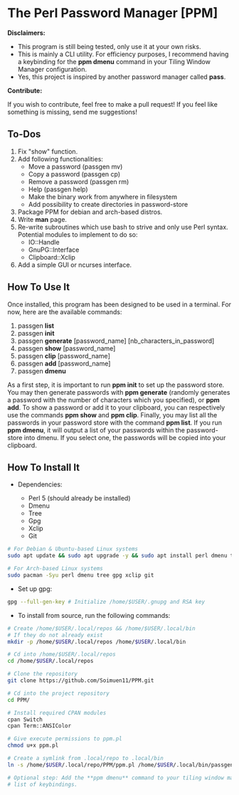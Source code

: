 # The Perl Password Manager [PPM]

**Disclaimers:**

+ This program is still being tested, only use it at your own risks.
+ This is mainly a CLI utility. For efficiency purposes, I recommend having a
  keybinding for the **ppm dmenu** command in your Tiling Window Manager
  configuration.
+ Yes, this project is inspired by another password manager called **pass**.

**Contribute:**

If you wish to contribute, feel free to make a pull request! If
you feel like something is missing, send me suggestions!

## To-Dos

1. Fix "show" function.
2. Add following functionalities:
	+ Move a password (passgen mv)
	+ Copy a password (passgen cp)
	+ Remove a password (passgen rm)
	+ Help (passgen help)
	+ Make the binary work from anywhere in filesystem
	+ Add possibility to create directories in password-store
3. Package PPM for debian and arch-based distros.
4. Write **man** page.
5. Re-write subroutines which use bash to strive and only use Perl syntax.
   Potential modules to implement to do so: 
   + IO::Handle
   + GnuPG::Interface
   + Clipboard::Xclip
7. Add a simple GUI or ncurses interface.

## How To Use It

Once installed, this program has been designed to be used in a terminal. For
now, here are the available commands:

1. passgen **list**
2. passgen **init**
3. passgen **generate** [password_name] [nb_characters_in_password]
4. passgen **show** [password_name]
5. passgen **clip** [password_name]
6. passgen **add** [password_name]
7. passgen **dmenu**

As a first step, it is important to run **ppm init** to set up the password
store. You may then generate passwords with **ppm generate** (randomly
generates a password with the number of characters which you specified), or
**ppm add**. To show a password or add it to your clipboard, you can
respectively use the commands **ppm show** and **ppm clip**. Finally, you may
list all the passwords in your password store with the command **ppm list**.
If you run **ppm dmenu**, it will output a list of your passwords within the
password-store into dmenu. If you select one, the passwords will be copied into
your clipboard.

## How To Install It

+ Dependencies:

	- Perl 5 (should already be installed)
	- Dmenu
	- Tree
	- Gpg
	- Xclip
	- Git

```bash
# For Debian & Ubuntu-based Linux systems
sudo apt update && sudo apt upgrade -y && sudo apt install perl dmenu tree gpg xclip git

# For Arch-based Linux systems
sudo pacman -Syu perl dmenu tree gpg xclip git
```

+ Set up gpg:

```bash
gpg --full-gen-key # Initialize /home/$USER/.gnupg and RSA key
```

+ To install from source, run the following commands:

```bash
# Create /home/$USER/.local/repos && /home/$USER/.local/bin
# If they do not already exist
mkdir -p /home/$USER/.local/repos /home/$USER/.local/bin

# Cd into /home/$USER/.local/repos
cd /home/$USER/.local/repos

# Clone the repository
git clone https://github.com/Soimuen11/PPM.git

# Cd into the project repository
cd PPM/

# Install required CPAN modules
cpan Switch
cpan Term::ANSIColor	

# Give execute permissions to ppm.pl
chmod u+x ppm.pl

# Create a symlink from .local/repo to .local/bin
ln -s /home/$USER/.local/repo/PPM/ppm.pl /home/$USER/.local/bin/passgen

# Optional step: Add the **ppm dmenu** command to your tiling window manager's
# list of keybindings.  
```
